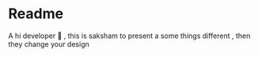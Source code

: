 # Readme

A hi developer 🙂 , this is saksham to present a some things different , then they change your design 
